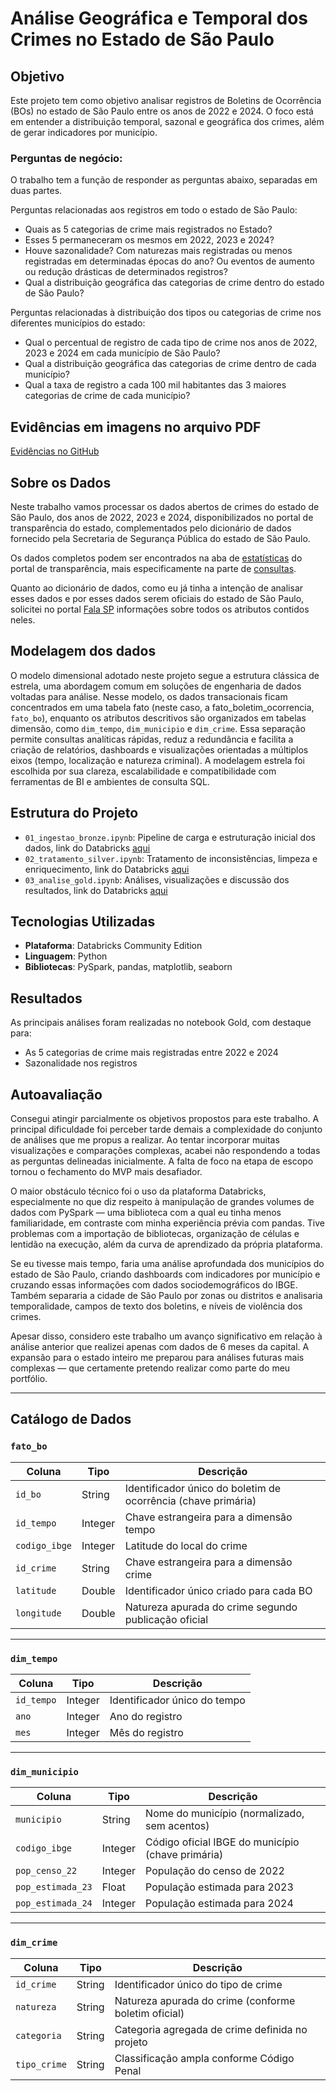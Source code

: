 # Análise Geográfica e Temporal dos Crimes no Estado de São Paulo

## Objetivo

Este projeto tem como objetivo analisar registros de Boletins de Ocorrência (BOs) no estado de São Paulo entre os anos de 2022 e 2024. O foco está em entender a distribuição temporal, sazonal e geográfica dos crimes, além de gerar indicadores por município.

### Perguntas de negócio:

O trabalho tem a função de responder as perguntas abaixo, separadas em duas partes.

Perguntas relacionadas aos registros em todo o estado de São Paulo:

- Quais as 5 categorias de crime mais registrados no Estado?
- Esses 5 permaneceram os mesmos em 2022, 2023 e 2024?
- Houve sazonalidade? Com naturezas mais registradas ou menos registradas em determinadas épocas do ano? Ou eventos de aumento ou redução drásticas de determinados registros?
- Qual a distribuição geográfica das categorias de crime dentro do estado de São Paulo?

Perguntas relacionadas à distribuição dos tipos ou categorias de crime nos diferentes municípios do estado:

- Qual o percentual de registro de cada tipo de crime nos anos de 2022, 2023 e 2024 em cada município de São Paulo?
- Qual a distribuição geográfica das categorias de crime dentro de cada município?
- Qual a taxa de registro a cada 100 mil habitantes das 3 maiores categorias de crime de cada município?

## Evidências em imagens no arquivo PDF
[Evidências no GitHub]()

## Sobre os Dados

Neste trabalho vamos processar os dados abertos de crimes do estado de São Paulo, dos anos de 2022, 2023 e 2024, disponibilizados no portal de transparência do estado, complementados pelo dicionário de dados fornecido pela Secretaria de Segurança Pública do estado de São Paulo.

Os dados completos podem ser encontrados na aba de [estatísticas](https://www.ssp.sp.gov.br/estatistica) do portal de transparência, mais especificamente na parte de [consultas](https://www.ssp.sp.gov.br/estatistica/consultas).

Quanto ao dicionário de dados, como eu já tinha a intenção de analisar esses dados e por esses dados serem oficiais do estado de São Paulo, solicitei no portal [Fala SP](https://fala.sp.gov.br/) informações sobre todos os atributos contidos neles.

## Modelagem dos dados

O modelo dimensional adotado neste projeto segue a estrutura clássica de estrela, uma abordagem comum em soluções de engenharia de dados voltadas para análise. Nesse modelo, os dados transacionais ficam concentrados em uma tabela fato (neste caso, a fato_boletim_ocorrencia, `fato_bo`), enquanto os atributos descritivos são organizados em tabelas dimensão, como `dim_tempo`, `dim_municipio` e `dim_crime`. Essa separação permite consultas analíticas rápidas, reduz a redundância e facilita a criação de relatórios, dashboards e visualizações orientadas a múltiplos eixos (tempo, localização e natureza criminal). A modelagem estrela foi escolhida por sua clareza, escalabilidade e compatibilidade com ferramentas de BI e ambientes de consulta SQL.

## Estrutura do Projeto

- `01_ingestao_bronze.ipynb`: Pipeline de carga e estruturação inicial dos dados, link do Databricks [aqui](https://databricks-prod-cloudfront.cloud.databricks.com/public/4027ec902e239c93eaaa8714f173bcfc/3811145726725248/3094996477823788/5963056565390150/latest.html)
- `02_tratamento_silver.ipynb`: Tratamento de inconsistências, limpeza e enriquecimento, link do Databricks [aqui](https://databricks-prod-cloudfront.cloud.databricks.com/public/4027ec902e239c93eaaa8714f173bcfc/3811145726725248/2953575381780261/5963056565390150/latest.html)
- `03_analise_gold.ipynb`: Análises, visualizações e discussão dos resultados, link do Databricks [aqui](https://databricks-prod-cloudfront.cloud.databricks.com/public/4027ec902e239c93eaaa8714f173bcfc/3811145726725248/3450117763868196/5963056565390150/latest.html)

## Tecnologias Utilizadas

- **Plataforma**: Databricks Community Edition
- **Linguagem**: Python
- **Bibliotecas**: PySpark, pandas, matplotlib, seaborn

## Resultados

As principais análises foram realizadas no notebook Gold, com destaque para:
- As 5 categorias de crime mais registradas entre 2022 e 2024
- Sazonalidade nos registros

## Autoavaliação

Consegui atingir parcialmente os objetivos propostos para este trabalho. A principal dificuldade foi perceber tarde demais a complexidade do conjunto de análises que me propus a realizar. Ao tentar incorporar muitas visualizações e comparações complexas, acabei não respondendo a todas as perguntas delineadas inicialmente. A falta de foco na etapa de escopo tornou o fechamento do MVP mais desafiador.

O maior obstáculo técnico foi o uso da plataforma Databricks, especialmente no que diz respeito à manipulação de grandes volumes de dados com PySpark — uma biblioteca com a qual eu tinha menos familiaridade, em contraste com minha experiência prévia com pandas. Tive problemas com a importação de bibliotecas, organização de células e lentidão na execução, além da curva de aprendizado da própria plataforma.

Se eu tivesse mais tempo, faria uma análise aprofundada dos municípios do estado de São Paulo, criando dashboards com indicadores por município e cruzando essas informações com dados sociodemográficos do IBGE. Também separaria a cidade de São Paulo por zonas ou distritos e analisaria temporalidade, campos de texto dos boletins, e níveis de violência dos crimes.

Apesar disso, considero este trabalho um avanço significativo em relação à análise anterior que realizei apenas com dados de 6 meses da capital. A expansão para o estado inteiro me preparou para análises futuras mais complexas — que certamente pretendo realizar como parte do meu portfólio.

---

## Catálogo de Dados

### `fato_bo`
| Coluna         | Tipo     | Descrição                                                                 |
|----------------|----------|---------------------------------------------------------------------------
| `id_bo`          | String  | Identificador único do boletim de ocorrência (chave primária)            |
| `id_tempo`          | Integer  | Chave estrangeira para a dimensão tempo                              | 
| `codigo_ibge`     | Integer   | Latitude do local do crime                                             |  
| `id_crime`    | String   | Chave estrangeira para a dimensão crime                                      | 
| `latitude`        | Double   | Identificador único criado para cada BO                                 |
| `longitude`     | Double   | Natureza apurada do crime segundo publicação oficial                      |

---

### `dim_tempo`
| Coluna         | Tipo     | Descrição                                                                 |
|----------------|----------|---------------------------------------------------------------------------
| `id_tempo`          | Integer  | Identificador único do tempo          |
| `ano`          | Integer  | Ano do registro                              | 
| `mes`     | Integer   | Mês do registro                                             |  

---

### `dim_municipio`
| Coluna         | Tipo     | Descrição                                                                 |
|----------------|----------|---------------------------------------------------------------------------
| `municipio`          | String  | Nome do município (normalizado, sem acentos)      |
| `codigo_ibge`          | Integer  | Código oficial IBGE do município (chave primária)           | 
| `pop_censo_22`     | Integer   | População do censo de 2022                                            |  
| `pop_estimada_23`          | Float  | População estimada para 2023          |
| `pop_estimada_24`          | Integer  | População estimada para 2024                              | 

---

### `dim_crime`
| Coluna         | Tipo     | Descrição                                                                 |
|----------------|----------|---------------------------------------------------------------------------
| `id_crime`          | String  | Identificador único do tipo de crime      |
| `natureza`          | String  | Natureza apurada do crime (conforme boletim oficial)           | 
| `categoria`     | String   | Categoria agregada de crime definida no projeto                                 |  
| `tipo_crime`          | String  | Classificação ampla conforme Código Penal          |
